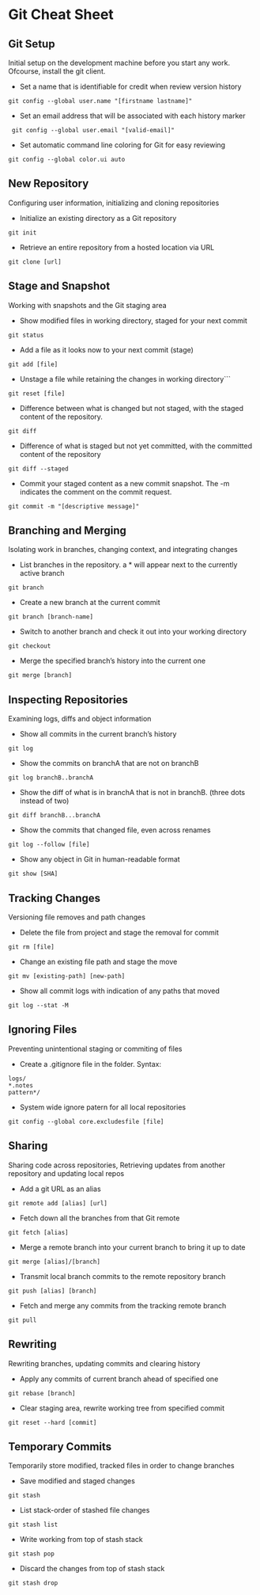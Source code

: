 # Git Cheat Sheet

## Git Setup
Initial setup on the development machine before you start any work. Ofcourse, install the git client.

- Set a name that is identifiable for credit when review version history
```
git config --global user.name "[firstname lastname]"
```
- Set an email address that will be associated with each history marker
```
 git config --global user.email "[valid-email]"
 ```
 - Set automatic command line coloring for Git for easy reviewing
 ```
 git config --global color.ui auto 
 ```
 
 ## New Repository
 Configuring user information, initializing and cloning repositories 
 - Initialize an existing directory as a Git repository
 ```
 git init
 ```
 - Retrieve an entire repository from a hosted location via URL
 ```
 git clone [url] 
 ```

## Stage and Snapshot
Working with snapshots and the Git staging area 

- Show modified files in working directory, staged for your next commit 
```
git status 
```
- Add a file as it looks now to your next commit (stage) 
```
git add [file] 
```
- Unstage a file while retaining the changes in working directory```
```
git reset [file] 
```
- Difference between what is changed but not staged, with the staged content of the repository.
```
git diff
```
- Difference of what is staged but not yet committed, with the committed content of the repository
```
git diff --staged 
```
- Commit your staged content as a new commit snapshot. The -m indicates the comment on the commit request.
```
git commit -m "[descriptive message]" 
```

## Branching and Merging
Isolating work in branches, changing context, and integrating changes 
- List branches in the repository. a * will appear next to the currently active branch
```
git branch
```
- Create a new branch at the current commit
```
git branch [branch-name] 
```
- Switch to another branch and check it out into your working directory
```
git checkout 
```
- Merge the specified branch’s history into the current one 
```
git merge [branch] 
```
## Inspecting Repositories
Examining logs, diffs and object information
- Show all commits in the current branch’s history
```
git log
```
- Show the commits on branchA that are not on branchB
```
git log branchB..branchA
```
- Show the diff of what is in branchA that is not in branchB. (three dots instead of two)
```
git diff branchB...branchA
```
- Show the commits that changed file, even across renames
```
git log --follow [file]
```
- Show any object in Git in human-readable format
```
git show [SHA]
```

## Tracking Changes
Versioning file removes and path changes
- Delete the file from project and stage the removal for commit
```
git rm [file]
```
- Change an existing file path and stage the move
```
git mv [existing-path] [new-path]
```
- Show all commit logs with indication of any paths that moved
```
git log --stat -M
```
## Ignoring Files
Preventing unintentional staging or commiting of files
- Create a .gitignore file in the folder. Syntax:
```
logs/
*.notes
pattern*/
```
- System wide ignore patern for all local repositories
```
git config --global core.excludesfile [file]
```

## Sharing
Sharing code across repositories, Retrieving updates from another repository and updating local repos
- Add a git URL as an alias
```
git remote add [alias] [url]
```
- Fetch down all the branches from that Git remote
```
git fetch [alias]
```
- Merge a remote branch into your current branch to bring it up to date
```
git merge [alias]/[branch]
```
- Transmit local branch commits to the remote repository branch
```
git push [alias] [branch]
```
- Fetch and merge any commits from the tracking remote branch
```
git pull
```
## Rewriting
Rewriting branches, updating commits and clearing history
- Apply any commits of current branch ahead of specified one
```
git rebase [branch]
```
- Clear staging area, rewrite working tree from specified commit
```
git reset --hard [commit]
```
## Temporary Commits
Temporarily store modified, tracked files in order to change branches
- Save modified and staged changes
```
git stash
```
- List stack-order of stashed file changes
```
git stash list
```
- Write working from top of stash stack
```
git stash pop
```
- Discard the changes from top of stash stack
```
git stash drop
```
